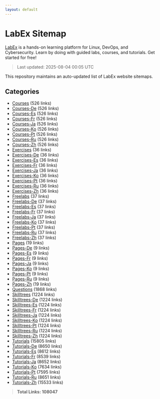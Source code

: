 ```yaml
---
layout: default
---
```


# LabEx Sitemap

[LabEx](https://labex.io) is a hands-on learning platform for Linux, DevOps, and Cybersecurity. Learn by doing with guided labs, courses, and tutorials. Get started for free!

> Last updated: 2025-08-04 00:05 UTC

This repository maintains an auto-updated list of LabEx website sitemaps.

## Categories

- [Courses](categories/courses.md) (526 links)
- [Courses-De](categories/courses-de.md) (526 links)
- [Courses-Es](categories/courses-es.md) (526 links)
- [Courses-Fr](categories/courses-fr.md) (526 links)
- [Courses-Ja](categories/courses-ja.md) (526 links)
- [Courses-Ko](categories/courses-ko.md) (526 links)
- [Courses-Pt](categories/courses-pt.md) (526 links)
- [Courses-Ru](categories/courses-ru.md) (526 links)
- [Courses-Zh](categories/courses-zh.md) (526 links)
- [Exercises](categories/exercises.md) (36 links)
- [Exercises-De](categories/exercises-de.md) (36 links)
- [Exercises-Es](categories/exercises-es.md) (36 links)
- [Exercises-Fr](categories/exercises-fr.md) (36 links)
- [Exercises-Ja](categories/exercises-ja.md) (36 links)
- [Exercises-Ko](categories/exercises-ko.md) (36 links)
- [Exercises-Pt](categories/exercises-pt.md) (36 links)
- [Exercises-Ru](categories/exercises-ru.md) (36 links)
- [Exercises-Zh](categories/exercises-zh.md) (36 links)
- [Freelabs](categories/freelabs.md) (37 links)
- [Freelabs-De](categories/freelabs-de.md) (37 links)
- [Freelabs-Es](categories/freelabs-es.md) (37 links)
- [Freelabs-Fr](categories/freelabs-fr.md) (37 links)
- [Freelabs-Ja](categories/freelabs-ja.md) (37 links)
- [Freelabs-Ko](categories/freelabs-ko.md) (37 links)
- [Freelabs-Pt](categories/freelabs-pt.md) (37 links)
- [Freelabs-Ru](categories/freelabs-ru.md) (37 links)
- [Freelabs-Zh](categories/freelabs-zh.md) (37 links)
- [Pages](categories/pages.md) (19 links)
- [Pages-De](categories/pages-de.md) (9 links)
- [Pages-Es](categories/pages-es.md) (9 links)
- [Pages-Fr](categories/pages-fr.md) (9 links)
- [Pages-Ja](categories/pages-ja.md) (9 links)
- [Pages-Ko](categories/pages-ko.md) (9 links)
- [Pages-Pt](categories/pages-pt.md) (9 links)
- [Pages-Ru](categories/pages-ru.md) (9 links)
- [Pages-Zh](categories/pages-zh.md) (19 links)
- [Questions](categories/questions.md) (1868 links)
- [Skilltrees](categories/skilltrees.md) (1224 links)
- [Skilltrees-De](categories/skilltrees-de.md) (1224 links)
- [Skilltrees-Es](categories/skilltrees-es.md) (1224 links)
- [Skilltrees-Fr](categories/skilltrees-fr.md) (1224 links)
- [Skilltrees-Ja](categories/skilltrees-ja.md) (1224 links)
- [Skilltrees-Ko](categories/skilltrees-ko.md) (1224 links)
- [Skilltrees-Pt](categories/skilltrees-pt.md) (1224 links)
- [Skilltrees-Ru](categories/skilltrees-ru.md) (1224 links)
- [Skilltrees-Zh](categories/skilltrees-zh.md) (1224 links)
- [Tutorials](categories/tutorials.md) (15805 links)
- [Tutorials-De](categories/tutorials-de.md) (8650 links)
- [Tutorials-Es](categories/tutorials-es.md) (8612 links)
- [Tutorials-Fr](categories/tutorials-fr.md) (8539 links)
- [Tutorials-Ja](categories/tutorials-ja.md) (8652 links)
- [Tutorials-Ko](categories/tutorials-ko.md) (7634 links)
- [Tutorials-Pt](categories/tutorials-pt.md) (7595 links)
- [Tutorials-Ru](categories/tutorials-ru.md) (8651 links)
- [Tutorials-Zh](categories/tutorials-zh.md) (15533 links)

> **Total Links: 108047**
